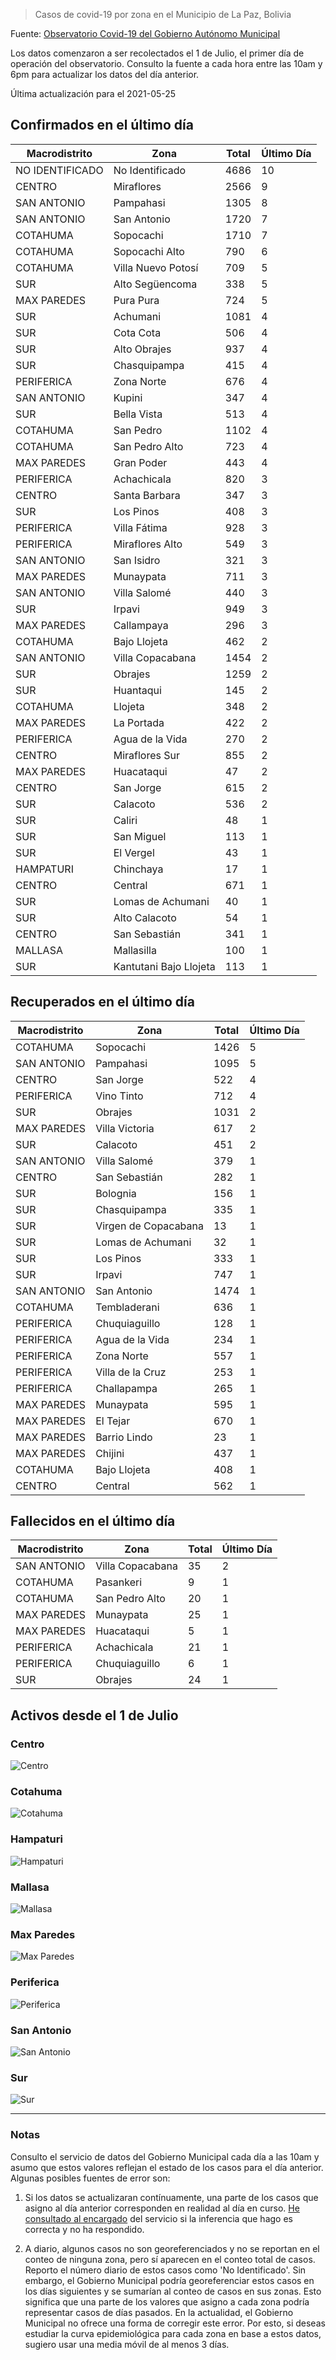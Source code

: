 > Casos de covid-19 por zona en el Municipio de La Paz, Bolivia

Fuente: [Observatorio Covid-19 del Gobierno Autónomo Municipal](http://observatoriocovid19.lapaz.bo/observatorio/index.php/datos-abiertos-covid)

Los datos comenzaron a ser recolectados el 1 de Julio, el primer día de operación del observatorio. Consulto la fuente a cada hora entre las 10am y 6pm para actualizar los datos del día anterior.

Última actualización para el 2021-05-25

## Confirmados en el último día

| Macrodistrito   | Zona                   |   Total |   Último Día |
|-----------------|------------------------|---------|--------------|
| NO IDENTIFICADO | No Identificado        |    4686 |           10 |
| CENTRO          | Miraflores             |    2566 |            9 |
| SAN ANTONIO     | Pampahasi              |    1305 |            8 |
| SAN ANTONIO     | San Antonio            |    1720 |            7 |
| COTAHUMA        | Sopocachi              |    1710 |            7 |
| COTAHUMA        | Sopocachi Alto         |     790 |            6 |
| COTAHUMA        | Villa Nuevo Potosí     |     709 |            5 |
| SUR             | Alto Següencoma        |     338 |            5 |
| MAX PAREDES     | Pura Pura              |     724 |            5 |
| SUR             | Achumani               |    1081 |            4 |
| SUR             | Cota Cota              |     506 |            4 |
| SUR             | Alto Obrajes           |     937 |            4 |
| SUR             | Chasquipampa           |     415 |            4 |
| PERIFERICA      | Zona Norte             |     676 |            4 |
| SAN ANTONIO     | Kupini                 |     347 |            4 |
| SUR             | Bella Vista            |     513 |            4 |
| COTAHUMA        | San Pedro              |    1102 |            4 |
| COTAHUMA        | San Pedro Alto         |     723 |            4 |
| MAX PAREDES     | Gran Poder             |     443 |            4 |
| PERIFERICA      | Achachicala            |     820 |            3 |
| CENTRO          | Santa Barbara          |     347 |            3 |
| SUR             | Los Pinos              |     408 |            3 |
| PERIFERICA      | Villa Fátima           |     928 |            3 |
| PERIFERICA      | Miraflores Alto        |     549 |            3 |
| SAN ANTONIO     | San Isidro             |     321 |            3 |
| MAX PAREDES     | Munaypata              |     711 |            3 |
| SAN ANTONIO     | Villa Salomé           |     440 |            3 |
| SUR             | Irpavi                 |     949 |            3 |
| MAX PAREDES     | Callampaya             |     296 |            3 |
| COTAHUMA        | Bajo Llojeta           |     462 |            2 |
| SAN ANTONIO     | Villa Copacabana       |    1454 |            2 |
| SUR             | Obrajes                |    1259 |            2 |
| SUR             | Huantaqui              |     145 |            2 |
| COTAHUMA        | Llojeta                |     348 |            2 |
| MAX PAREDES     | La Portada             |     422 |            2 |
| PERIFERICA      | Agua de la Vida        |     270 |            2 |
| CENTRO          | Miraflores Sur         |     855 |            2 |
| MAX PAREDES     | Huacataqui             |      47 |            2 |
| CENTRO          | San Jorge              |     615 |            2 |
| SUR             | Calacoto               |     536 |            2 |
| SUR             | Caliri                 |      48 |            1 |
| SUR             | San Miguel             |     113 |            1 |
| SUR             | El Vergel              |      43 |            1 |
| HAMPATURI       | Chinchaya              |      17 |            1 |
| CENTRO          | Central                |     671 |            1 |
| SUR             | Lomas de Achumani      |      40 |            1 |
| SUR             | Alto Calacoto          |      54 |            1 |
| CENTRO          | San Sebastián          |     341 |            1 |
| MALLASA         | Mallasilla             |     100 |            1 |
| SUR             | Kantutani Bajo Llojeta |     113 |            1 |

## Recuperados en el último día

| Macrodistrito   | Zona                 |   Total |   Último Día |
|-----------------|----------------------|---------|--------------|
| COTAHUMA        | Sopocachi            |    1426 |            5 |
| SAN ANTONIO     | Pampahasi            |    1095 |            5 |
| CENTRO          | San Jorge            |     522 |            4 |
| PERIFERICA      | Vino Tinto           |     712 |            4 |
| SUR             | Obrajes              |    1031 |            2 |
| MAX PAREDES     | Villa Victoria       |     617 |            2 |
| SUR             | Calacoto             |     451 |            2 |
| SAN ANTONIO     | Villa Salomé         |     379 |            1 |
| CENTRO          | San Sebastián        |     282 |            1 |
| SUR             | Bolognia             |     156 |            1 |
| SUR             | Chasquipampa         |     335 |            1 |
| SUR             | Virgen de Copacabana |      13 |            1 |
| SUR             | Lomas de Achumani    |      32 |            1 |
| SUR             | Los Pinos            |     333 |            1 |
| SUR             | Irpavi               |     747 |            1 |
| SAN ANTONIO     | San Antonio          |    1474 |            1 |
| COTAHUMA        | Tembladerani         |     636 |            1 |
| PERIFERICA      | Chuquiaguillo        |     128 |            1 |
| PERIFERICA      | Agua de la Vida      |     234 |            1 |
| PERIFERICA      | Zona Norte           |     557 |            1 |
| PERIFERICA      | Villa de la Cruz     |     253 |            1 |
| PERIFERICA      | Challapampa          |     265 |            1 |
| MAX PAREDES     | Munaypata            |     595 |            1 |
| MAX PAREDES     | El Tejar             |     670 |            1 |
| MAX PAREDES     | Barrio Lindo         |      23 |            1 |
| MAX PAREDES     | Chijini              |     437 |            1 |
| COTAHUMA        | Bajo Llojeta         |     408 |            1 |
| CENTRO          | Central              |     562 |            1 |

## Fallecidos en el último día

| Macrodistrito   | Zona             |   Total |   Último Día |
|-----------------|------------------|---------|--------------|
| SAN ANTONIO     | Villa Copacabana |      35 |            2 |
| COTAHUMA        | Pasankeri        |       9 |            1 |
| COTAHUMA        | San Pedro Alto   |      20 |            1 |
| MAX PAREDES     | Munaypata        |      25 |            1 |
| MAX PAREDES     | Huacataqui       |       5 |            1 |
| PERIFERICA      | Achachicala      |      21 |            1 |
| PERIFERICA      | Chuquiaguillo    |       6 |            1 |
| SUR             | Obrajes          |      24 |            1 |

## Activos desde el 1 de Julio

### Centro

![Centro](plots/activos_centro.png)

### Cotahuma

![Cotahuma](plots/activos_cotahuma.png)

### Hampaturi

![Hampaturi](plots/activos_hampaturi.png)

### Mallasa

![Mallasa](plots/activos_mallasa.png)

### Max Paredes

![Max Paredes](plots/activos_max_paredes.png)

### Periferica

![Periferica](plots/activos_periferica.png)

### San Antonio

![San Antonio](plots/activos_san_antonio.png)

### Sur

![Sur](plots/activos_sur.png)

---

### Notas

Consulto el servicio de datos del Gobierno Municipal cada día a las 10am y asumo que estos valores reflejan el estado de los casos para el día anterior. Algunas posibles fuentes de error son:

1. Si los datos se actualizaran contínuamente, una parte de los casos que asigno al día anterior corresponden en realidad al día en curso. [He consultado al encargado](https://twitter.com/mauforonda/status/1278727234765959168) del servicio si la inferencia que hago es correcta y no ha respondido.

2. A diario, algunos casos no son georeferenciados y no se reportan en el conteo de ninguna zona, pero sí aparecen en el conteo total de casos. Reporto el número diario de estos casos como 'No Identificado'.  Sin embargo, el Gobierno Municipal podría georeferenciar estos casos en los días siguientes y se sumarían al conteo de casos en sus zonas. Esto significa que una parte de los valores que asigno a cada zona podría representar casos de días pasados. En la actualidad, el Gobierno Municipal no ofrece una forma de corregir este error. Por esto, si deseas estudiar la curva epidemiológica para cada zona en base a estos datos, sugiero usar una media móvil de al menos 3 días.